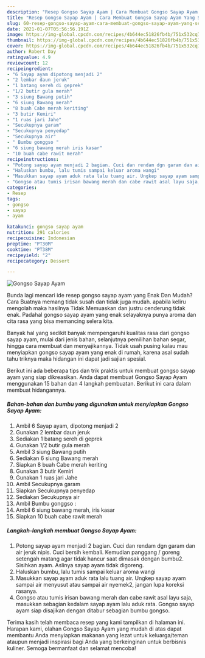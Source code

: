 ```yaml
---
description: "Resep Gongso Sayap Ayam | Cara Membuat Gongso Sayap Ayam Yang Sempurna"
title: "Resep Gongso Sayap Ayam | Cara Membuat Gongso Sayap Ayam Yang Sempurna"
slug: 60-resep-gongso-sayap-ayam-cara-membuat-gongso-sayap-ayam-yang-sempurna
date: 2021-01-07T05:56:56.191Z
image: https://img-global.cpcdn.com/recipes/4b644ec51826fb4b/751x532cq70/gongso-sayap-ayam-foto-resep-utama.jpg
thumbnail: https://img-global.cpcdn.com/recipes/4b644ec51826fb4b/751x532cq70/gongso-sayap-ayam-foto-resep-utama.jpg
cover: https://img-global.cpcdn.com/recipes/4b644ec51826fb4b/751x532cq70/gongso-sayap-ayam-foto-resep-utama.jpg
author: Robert Day
ratingvalue: 4.9
reviewcount: 12
recipeingredient:
- "6 Sayap ayam dipotong menjadi 2"
- "2 lembar daun jeruk"
- "1 batang sereh di geprek"
- "1/2 butir gula merah"
- "3 siung Bawang putih"
- "6 siung Bawang merah"
- "8 buah Cabe merah keriting"
- "3 butir Kemiri"
- "1 ruas jari Jahe"
- "Secukupnya garam"
- "Secukupnya penyedap"
- "Secukupnya air"
- " Bumbu gonggso "
- "6 siung bawang merah iris kasar"
- "10 buah cabe rawit merah"
recipeinstructions:
- "Potong sayap ayam menjadi 2 bagian. Cuci dan rendam dgn garam dan air jeruk nipis. Cuci bersih kembali. Kemudian panggang / goreng setengah matang agar tidak hancur saat dimasak dengan bumbu2. Sisihkan ayam. Aslinya sayap ayam tidak digoreng."
- "Haluskan bumbu, lalu tumis sampai keluar aroma wangi"
- "Masukkan sayap ayam aduk rata lalu tuang air. Ungkep sayap ayam sampai air menyusut atau sampai air nyemek2, jangan lupa koreksi rasanya."
- "Gongso atau tumis irisan bawang merah dan cabe rawit asal layu saja, masukkan sebagian kedalam sayap ayam lalu aduk rata. Gongso sayap ayam siap disajikan dengan ditabur sebagian bumbu gongso."
categories:
- Resep
tags:
- gongso
- sayap
- ayam

katakunci: gongso sayap ayam 
nutrition: 291 calories
recipecuisine: Indonesian
preptime: "PT30M"
cooktime: "PT38M"
recipeyield: "2"
recipecategory: Dessert

---
```



![Gongso Sayap Ayam](https://img-global.cpcdn.com/recipes/4b644ec51826fb4b/751x532cq70/gongso-sayap-ayam-foto-resep-utama.jpg)

Bunda lagi mencari ide resep gongso sayap ayam yang Enak Dan Mudah? Cara Buatnya memang tidak susah dan tidak juga mudah. apabila keliru mengolah maka hasilnya Tidak Memuaskan dan justru cenderung tidak enak. Padahal gongso sayap ayam yang enak selayaknya punya aroma dan cita rasa yang bisa memancing selera kita.

Banyak hal yang sedikit banyak mempengaruhi kualitas rasa dari gongso sayap ayam, mulai dari jenis bahan, selanjutnya pemilihan bahan segar, hingga cara membuat dan menyajikannya. Tidak usah pusing kalau mau menyiapkan gongso sayap ayam yang enak di rumah, karena asal sudah tahu triknya maka hidangan ini dapat jadi sajian spesial.




Berikut ini ada beberapa tips dan trik praktis untuk membuat gongso sayap ayam yang siap dikreasikan. Anda dapat membuat Gongso Sayap Ayam menggunakan 15 bahan dan 4 langkah pembuatan. Berikut ini cara dalam membuat hidangannya.

<!--inarticleads1-->

##### Bahan-bahan dan bumbu yang digunakan untuk menyiapkan Gongso Sayap Ayam:

1. Ambil 6 Sayap ayam, dipotong menjadi 2
1. Gunakan 2 lembar daun jeruk
1. Sediakan 1 batang sereh di geprek
1. Gunakan 1/2 butir gula merah
1. Ambil 3 siung Bawang putih
1. Sediakan 6 siung Bawang merah
1. Siapkan 8 buah Cabe merah keriting
1. Gunakan 3 butir Kemiri
1. Gunakan 1 ruas jari Jahe
1. Ambil Secukupnya garam
1. Siapkan Secukupnya penyedap
1. Sediakan Secukupnya air
1. Ambil  Bumbu gonggso :
1. Ambil 6 siung bawang merah, iris kasar
1. Siapkan 10 buah cabe rawit merah




<!--inarticleads2-->

##### Langkah-langkah membuat Gongso Sayap Ayam:

1. Potong sayap ayam menjadi 2 bagian. Cuci dan rendam dgn garam dan air jeruk nipis. Cuci bersih kembali. Kemudian panggang / goreng setengah matang agar tidak hancur saat dimasak dengan bumbu2. Sisihkan ayam. Aslinya sayap ayam tidak digoreng.
1. Haluskan bumbu, lalu tumis sampai keluar aroma wangi
1. Masukkan sayap ayam aduk rata lalu tuang air. Ungkep sayap ayam sampai air menyusut atau sampai air nyemek2, jangan lupa koreksi rasanya.
1. Gongso atau tumis irisan bawang merah dan cabe rawit asal layu saja, masukkan sebagian kedalam sayap ayam lalu aduk rata. Gongso sayap ayam siap disajikan dengan ditabur sebagian bumbu gongso.




Terima kasih telah membaca resep yang kami tampilkan di halaman ini. Harapan kami, olahan Gongso Sayap Ayam yang mudah di atas dapat membantu Anda menyiapkan makanan yang lezat untuk keluarga/teman ataupun menjadi inspirasi bagi Anda yang berkeinginan untuk berbisnis kuliner. Semoga bermanfaat dan selamat mencoba!
